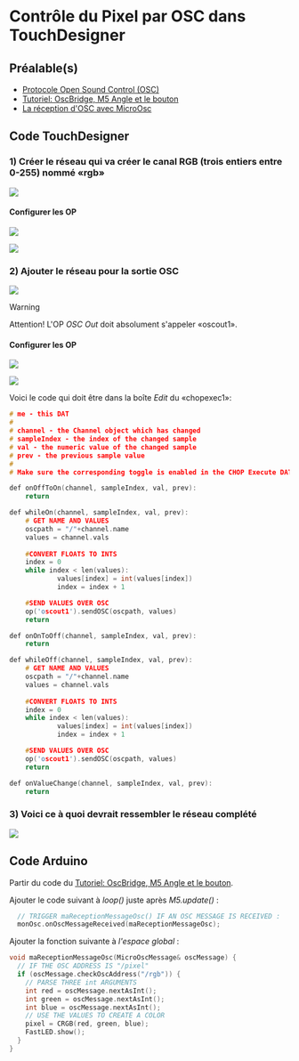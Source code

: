 # Contrôle du Pixel par OSC dans TouchDesigner

## Préalable(s)

- [Protocole Open Sound Control (OSC)](/osc/protocole.md)
- [Tutoriel: OscBridge, M5 Angle et le bouton](/m5stack/atom/tutoriel/angle-button-oscbridge.md)
- [La réception d'OSC avec MicroOsc](/osc/microosc/reception.md)

## Code TouchDesigner

### 1) Créer le réseau qui va créer le canal RGB (trois entiers entre 0-255) nommé «rgb»

![](osc_pixel_donnes-pixel.png)

#### Configurer les OP

![](osc_pixel_donnes-pixel_math.png)

![](osc_pixel_donnes-pixel_rename.png)

### 2) Ajouter le réseau pour la sortie OSC


![](osc_pixel_osc-out.png)

> [!WARNING]
> Attention! L'OP _OSC Out_ doit absolument s'appeler «oscout1».


#### Configurer les OP

![](osc_pixel_osc-out_oscout.png)

![](osc_pixel_osc-out_chopexec.png)

Voici le code qui doit être dans la boîte _Edit_ du «chopexec1»:
```cpp
# me - this DAT
# 
# channel - the Channel object which has changed
# sampleIndex - the index of the changed sample
# val - the numeric value of the changed sample
# prev - the previous sample value
# 
# Make sure the corresponding toggle is enabled in the CHOP Execute DAT.

def onOffToOn(channel, sampleIndex, val, prev):
	return

def whileOn(channel, sampleIndex, val, prev):
	# GET NAME AND VALUES
	oscpath = "/"+channel.name
	values = channel.vals
	
	#CONVERT FLOATS TO INTS
	index = 0
	while index < len(values):
    		values[index] = int(values[index])
    		index = index + 1

	#SEND VALUES OVER OSC
	op('oscout1').sendOSC(oscpath, values)
	return

def onOnToOff(channel, sampleIndex, val, prev):
	return

def whileOff(channel, sampleIndex, val, prev):
	# GET NAME AND VALUES
	oscpath = "/"+channel.name
	values = channel.vals
	
	#CONVERT FLOATS TO INTS
	index = 0
	while index < len(values):
    		values[index] = int(values[index])
    		index = index + 1

	#SEND VALUES OVER OSC
	op('oscout1').sendOSC(oscpath, values)
	return

def onValueChange(channel, sampleIndex, val, prev):
	return
```

### 3) Voici ce à quoi devrait ressembler le réseau complété

![](osc_pixel_survol.png)

## Code Arduino

Partir du code du [Tutoriel: OscBridge, M5 Angle et le bouton](../../m5stack/atom/tutoriel/angle-button-oscbridge.md).

Ajouter le code suivant à _loop()_ juste après _M5.update()_ :
```cpp
  // TRIGGER maReceptionMessageOsc() IF AN OSC MESSAGE IS RECEIVED :
  monOsc.onOscMessageReceived(maReceptionMessageOsc);
```

Ajouter la fonction suivante à _l'espace global_ :
```cpp
void maReceptionMessageOsc(MicroOscMessage& oscMessage) {
  // IF THE OSC ADDRESS IS "/pixel"
  if (oscMessage.checkOscAddress("/rgb")) {
    // PARSE THREE int ARGUMENTS
    int red = oscMessage.nextAsInt();
    int green = oscMessage.nextAsInt();
    int blue = oscMessage.nextAsInt();
    // USE THE VALUES TO CREATE A COLOR
    pixel = CRGB(red, green, blue);
    FastLED.show();
  } 
}
```